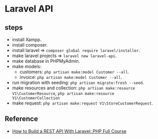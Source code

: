 # Laravel API

## steps

- install Xampp.
- install composer.
- install laravel => `composer global require laravel/installer`.
- make laravel projects => `laravel new laravel-api`.
- make database in PHPMyAdmin.
- make models:
  - customers: `php artisan make:model Customer --all`.
  - invoice: `php artisan make:model Customer --all`.
- run migration with seeding: `php artisan migrate:fresh --seed`.
- make resources and collection: `php artisan make:resource V1\CustomerResource`, `php artisan make:resource V1\CustomerCollection`
- make request: `php artisan make:request V1\StoreCustomerRequest`.

## Reference

- [How to Build a REST API With Laravel: PHP Full Course](https://www.youtube.com/watch?v=YGqCZjdgJJk&t=170s)
